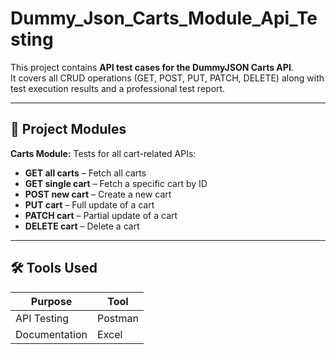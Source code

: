# Dummy_Json_Carts_Module_Api_Testing

This project contains **API test cases for the DummyJSON Carts API**.  
It covers all CRUD operations (GET, POST, PUT, PATCH, DELETE) along with test execution results and a professional test report.

---

## 🧩 Project Modules
**Carts Module:** Tests for all cart-related APIs:  
- **GET all carts** – Fetch all carts  
- **GET single cart** – Fetch a specific cart by ID  
- **POST new cart** – Create a new cart  
- **PUT cart** – Full update of a cart  
- **PATCH cart** – Partial update of a cart  
- **DELETE cart** – Delete a cart  

---

## 🛠️ Tools Used

| Purpose        | Tool     |
|----------------|----------|
| API Testing    | Postman  |
| Documentation  | Excel    |
